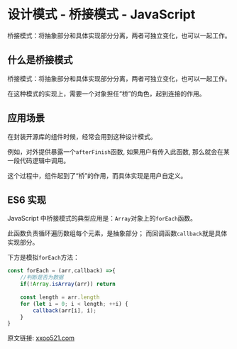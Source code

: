 # 设计模式 - 桥接模式 - JavaScript

桥接模式：将抽象部分和具体实现部分分离，两者可独立变化，也可以一起工作。



## 什么是桥接模式

桥接模式：将抽象部分和具体实现部分分离，两者可独立变化，也可以一起工作。

在这种模式的实现上，需要一个对象担任“桥”的角色，起到连接的作用。



## 应用场景

在封装开源库的组件时候，经常会用到这种设计模式。

例如，对外提供暴露一个`afterFinish`函数,
如果用户有传入此函数, 那么就会在某一段代码逻辑中调用。

这个过程中，组件起到了“桥”的作用，而具体实现是用户自定义。



## ES6 实现

JavaScript 中桥接模式的典型应用是：`Array`对象上的`forEach`函数。

此函数负责循环遍历数组每个元素，是抽象部分；
而回调函数`callback`就是具体实现部分。

下方是模拟`forEach`方法：

```javascript
const forEach = (arr,callback) =>{
    //判断是否为数据
    if(!Array.isArray(arr)) return 
    
    const length = arr.length 
    for (let i = 0; i < length; ++i) {
        callback(arr[i], i);
    }
}
```

原文链接: [xxoo521.com](https://xxoo521.com/2019-01-19-bridge-pattern/)

